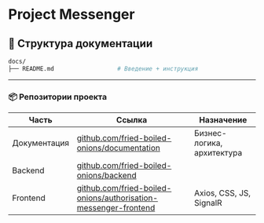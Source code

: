 
# Project Messenger

## 📁 Структура документации

```bash
docs/
├── README.md                  # Введение + инструкция
```
---

### 📦 Репозитории проекта

| Часть         | Ссылка                                                          | Назначение                          |
|---------------|------------------------------------------------------------------|-------------------------------------|
| Документация | [github.com/fried-boiled-onions/documentation](https://github.com/fried-boiled-onions/documentation)         | Бизнес-логика, архитектура     |
| Backend     | [github.com/fried-boiled-onions/backend](https://github.com/fried-boiled-onions/backend)    |                |
| Frontend    | [github.com/fried-boiled-onions/authorisation-messenger-frontend](https://github.com/fried-boiled-onions/authorisation-messenger-frontend)  |  Axios, CSS, JS, SignalR |
